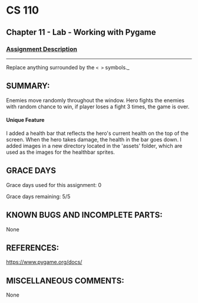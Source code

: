 # CS 110
## Chapter 11 - Lab - Working with Pygame


### [Assignment Description](https://docs.google.com/document/d/1kFLQs7Lepb8hcYOrZq5scmRmdcNkIwWZ6Kb85_0bCVY/edit?usp=sharing)

***
Replace anything surrounded by the `< >` symbols._

## SUMMARY:
 Enemies move randomly throughout the window. Hero fights the enemies with random chance to win, if player loses a fight 3 times, the game is over.
#### Unique Feature
 I added a health bar that reflects the hero's current health on the top of the screen. When the hero takes damage, the health in the bar goes down. I added images in a new directory located in the 'assets' folder, which are used as the images for the healthbar sprites. 

## GRACE DAYS
Grace days used for this assignment: 0

Grace days remaining: 5/5

## KNOWN BUGS AND INCOMPLETE PARTS:
 None

## REFERENCES:
 https://www.pygame.org/docs/

## MISCELLANEOUS COMMENTS:
 None
